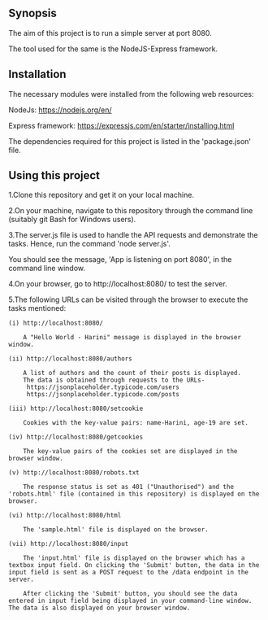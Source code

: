 ## Synopsis

The aim of this project is to run a simple server at port 8080.

The tool used for the same is the NodeJS-Express framework.

## Installation

The necessary modules were installed from the following web resources:

NodeJs:
https://nodejs.org/en/

Express framework:
https://expressjs.com/en/starter/installing.html

The dependencies required for this project is listed in the 'package.json' file.  

## Using this project

1.Clone this repository and get it on your local machine.

2.On your machine, navigate to this repository through the command line (suitably git Bash for Windows users).

3.The server.js file is used to handle the API requests and demonstrate the tasks. Hence, run the command 'node server.js'.

You should see the message, 'App is listening on port 8080', in the command line window.

4.On your browser, go to http://localhost:8080/ to test the server.

5.The following URLs can be visited through the browser to execute the tasks mentioned:

	(i) http://localhost:8080/

		A "Hello World - Harini" message is displayed in the browser window.

	(ii) http://localhost:8080/authors

		A list of authors and the count of their posts is displayed. 
		The data is obtained through requests to the URLs-
		 https://jsonplaceholder.typicode.com/users
		 https://jsonplaceholder.typicode.com/posts

	(iii) http://localhost:8080/setcookie

		Cookies with the key-value pairs: name-Harini, age-19 are set.

	(iv) http://localhost:8080/getcookies

		The key-value pairs of the cookies set are displayed in the browser window.

	(v) http://localhost:8080/robots.txt

		The response status is set as 401 ("Unauthorised") and the 'robots.html' file (contained in this repository) is displayed on the browser.

	(vi) http://localhost:8080/html

		The 'sample.html' file is displayed on the browser.

	(vii) http://localhost:8080/input

		The 'input.html' file is displayed on the browser which has a textbox input field. On clicking the 'Submit' button, the data in the input field is sent as a POST request to the /data endpoint in the server.

		After clicking the 'Submit' button, you should see the data entered in input field being displayed in your command-line window. The data is also displayed on your browser window.








	





